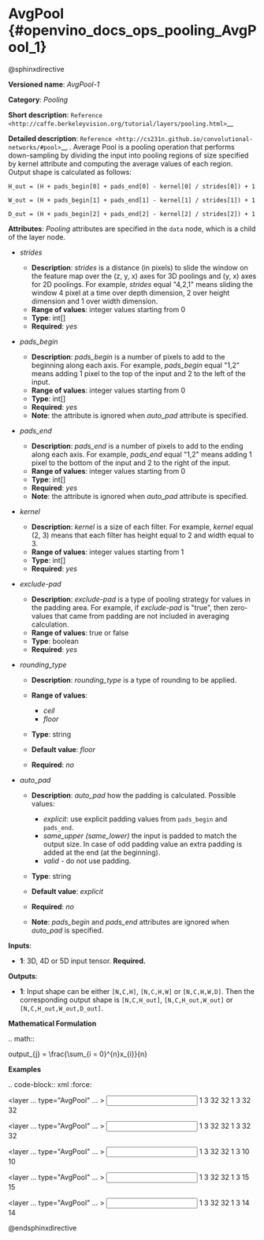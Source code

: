 # AvgPool {#openvino_docs_ops_pooling_AvgPool_1}

@sphinxdirective

**Versioned name**: *AvgPool-1*

**Category**: *Pooling*

**Short description**: `Reference <http://caffe.berkeleyvision.org/tutorial/layers/pooling.html>`__

**Detailed description**: `Reference <http://cs231n.github.io/convolutional-networks/#pool>`__ . Average Pool is a pooling operation that performs down-sampling by dividing the input into pooling regions of size specified by kernel attribute and computing the average values of each region. Output shape is calculated as follows:

``H_out = (H + pads_begin[0] + pads_end[0] - kernel[0] / strides[0]) + 1``

``W_out = (H + pads_begin[1] + pads_end[1] - kernel[1] / strides[1]) + 1``

``D_out = (H + pads_begin[2] + pads_end[2] - kernel[2] / strides[2]) + 1``

**Attributes**: *Pooling* attributes are specified in the ``data`` node, which is a child of the layer node.

* *strides*

  * **Description**: *strides* is a distance (in pixels) to slide the window on the feature map over the (z, y, x) axes for 3D poolings and (y, x) axes for 2D poolings. For example, *strides* equal "4,2,1" means sliding the window 4 pixel at a time over depth dimension, 2 over height dimension and 1 over width dimension.
  * **Range of values**: integer values starting from 0
  * **Type**: int[]
  * **Required**: *yes*

* *pads_begin*

  * **Description**: *pads_begin* is a number of pixels to add to the beginning along each axis. For example, *pads_begin* equal "1,2" means adding 1 pixel to the top of the input and 2 to the left of the input.
  * **Range of values**: integer values starting from 0
  * **Type**: int[]
  * **Required**: *yes*
  * **Note**: the attribute is ignored when *auto_pad* attribute is specified.

* *pads_end*

  * **Description**: *pads_end* is a number of pixels to add to the ending along each axis. For example, *pads_end* equal "1,2" means adding 1 pixel to the bottom of the input and 2 to the right of the input.
  * **Range of values**: integer values starting from 0
  * **Type**: int[]
  * **Required**: *yes*
  * **Note**: the attribute is ignored when *auto_pad* attribute is specified.

* *kernel*

  * **Description**: *kernel* is a size of each filter. For example, *kernel* equal (2, 3) means that each filter has height equal to 2 and width equal to 3.
  * **Range of values**: integer values starting from 1
  * **Type**: int[]
  * **Required**: *yes*

* *exclude-pad*

  * **Description**: *exclude-pad* is a type of pooling strategy for values in the padding area. For example, if *exclude-pad* is "true", then zero-values that came from padding are not included in averaging calculation.
  * **Range of values**: true or false
  * **Type**: boolean
  * **Required**: *yes*

* *rounding_type*

  * **Description**: *rounding_type* is a type of rounding to be applied.
  * **Range of values**:
    
    * *ceil*
    * *floor*
  * **Type**: string
  * **Default value**: *floor*
  * **Required**: *no*

* *auto_pad*

  * **Description**: *auto_pad* how the padding is calculated. Possible values:
    
    * *explicit*: use explicit padding values from `pads_begin` and `pads_end`.
    * *same_upper (same_lower)* the input is padded to match the output size. In case of odd padding value an extra padding is added at the end (at the beginning).
    * *valid* - do not use padding.
  * **Type**: string
  * **Default value**: *explicit*
  * **Required**: *no*
  * **Note**: *pads_begin* and *pads_end* attributes are ignored when *auto_pad* is specified.

**Inputs**:

* **1**: 3D, 4D or 5D input tensor. **Required.**

**Outputs**:
  
* **1**: Input shape can be either ``[N,C,H]``, ``[N,C,H,W]`` or ``[N,C,H,W,D]``. Then the corresponding output shape is ``[N,C,H_out]``, ``[N,C,H_out,W_out]`` or ``[N,C,H_out,W_out,D_out]``.

**Mathematical Formulation**

.. math::
   
   output_{j} = \frac{\sum_{i = 0}^{n}x_{i}}{n}

**Examples**

.. code-block:: xml
   :force:
   
   <layer ... type="AvgPool" ... >
       <data auto_pad="same_upper" exclude-pad="true" kernel="2,2" pads_begin="0,0" pads_end="1,1" strides="2,2"/>
       <input>
           <port id="0">
               <dim>1</dim>
               <dim>3</dim>
               <dim>32</dim>
               <dim>32</dim>
           </port>
       </input>
       <output>
           <port id="1">
               <dim>1</dim>
               <dim>3</dim>
               <dim>32</dim>
               <dim>32</dim>
           </port>
       </output>
   </layer>
   
   <layer ... type="AvgPool" ... >
       <data auto_pad="same_upper" exclude-pad="false" kernel="5,5" pads_begin="0,0" pads_end="1,1" strides="2,2"/>
       <input>
           <port id="0">
               <dim>1</dim>
               <dim>3</dim>
               <dim>32</dim>
               <dim>32</dim>
           </port>
       </input>
       <output>
           <port id="1">
               <dim>1</dim>
               <dim>3</dim>
               <dim>32</dim>
               <dim>32</dim>
           </port>
       </output>
   </layer>
   
   <layer ... type="AvgPool" ... >
       <data auto_pad="explicit" exclude-pad="true" kernel="5,5" pads_begin="1,1" pads_end="1,1" strides="3,3"/>
       <input>
           <port id="0">
               <dim>1</dim>
               <dim>3</dim>
               <dim>32</dim>
               <dim>32</dim>
           </port>
       </input>
       <output>
           <port id="1">
               <dim>1</dim>
               <dim>3</dim>
               <dim>10</dim>
               <dim>10</dim>
           </port>
       </output>
   </layer>
   
   <layer ... type="AvgPool" ... >
       <data auto_pad="explicit" exclude-pad="false" kernel="5,5" pads_begin="1,1" pads_end="1,1" strides="2,2"/>
       <input>
           <port id="0">
               <dim>1</dim>
               <dim>3</dim>
               <dim>32</dim>
               <dim>32</dim>
           </port>
       </input>
       <output>
           <port id="1">
               <dim>1</dim>
               <dim>3</dim>
               <dim>15</dim>
               <dim>15</dim>
           </port>
       </output>
   </layer>
   
   <layer ... type="AvgPool" ... >
       <data auto_pad="valid" exclude-pad="true" kernel="5,5" pads_begin="1,1" pads_end="1,1" strides="2,2"/>
       <input>
           <port id="0">
               <dim>1</dim>
               <dim>3</dim>
               <dim>32</dim>
               <dim>32</dim>
           </port>
       </input>
       <output>
           <port id="1">
               <dim>1</dim>
               <dim>3</dim>
               <dim>14</dim>
               <dim>14</dim>
           </port>
       </output>
   </layer>

@endsphinxdirective

